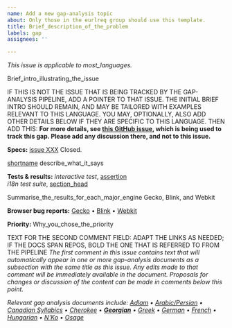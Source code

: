```yaml
---
name: Add a new gap-analysis topic
about: Only those in the eurlreq group should use this template.
title: Brief_description_of_the_problem
labels: gap
assignees: ''

---
```


<i class="meta">This issue is applicable to most_languages.</i>

Brief_intro_illustrating_the_issue



IF THIS IS NOT THE ISSUE THAT IS BEING TRACKED BY THE GAP-ANALYSIS PIPELINE, ADD A POINTER TO THAT ISSUE.  THE INITIAL BRIEF INTRO SHOULD REMAIN, AND MAY BE TAILORED WITH EXAMPLES RELEVANT TO THIS LANGUAGE.  YOU MAY, OPTIONALLY, ALSO ADD OTHER DETAILS BELOW IF THEY ARE SPECIFIC TO THIS LANGUAGE. THEN ADD THIS:
<b class="meta">For more details, see [this GitHub issue](https://github.com/w3c/XXXX/issues/XX), which is being used to track this gap. Please add any discussion there, and not to this issue.</b>


<b class="subhead">Specs:</b>
[issue XXX](url) Closed.

[shortname](url_to_section) describe_what_it_says


<b class="subhead">Tests & results:</b>
<i>interactive test</i>, [assertion](url)<br>
<i>i18n test suite</i>, [section_head](url)

Summarise_the_results_for_each_major_engine
<span class="pass">Gecko</span>, <span class="partial">Blink</span>, and <span class="fail">Webkit</span>


<b class="subhead">Browser bug reports:</b>
[Gecko](url) • [Blink](url) • [Webkit](url)


<b class="subhead">Priority:</b>
Why_you_chose_the_priority



TEXT FOR THE SECOND COMMENT FIELD: ADAPT THE LINKS AS NEEDED; IF THE DOCS SPAN REPOS, BOLD THE ONE THAT IS REFERRED TO FROM THE PIPELINE
_The first comment in this issue contains text that will automatically appear in one or more gap-analysis documents as a subsection with the same title as this issue. Any edits made to that comment will be immediately available in the document. Proposals for changes or discussion of the content can be made in comments below this point._

_Relevant gap analysis documents include:_
_[Adlam](https://w3c.github.io/afrlreq/gap-analysis/adlm-gap#issue11_vertical_text) • [Arabic/Persian](https://w3c.github.io/alreq/gap-analysis/#issue242_vertical_text) • [Canadian Syllabics](https://w3c.github.io/amlreq/gap-analysis/iu-cr-gap#issue5_vertical_text) • [Cherokee](https://w3c.github.io/amlreq/gap-analysis/chr-gap#issue5_vertical_text) • [**Georgian**](https://w3c.github.io/eurlreq/gap-analysis/geor-gap#issue11_vertical_text) • [Greek](https://w3c.github.io/eurlreq/gap-analysis/grek-gap#issue11_vertical_text) • [German](https://w3c.github.io/eurlreq/gap-analysis/latn-de-gap#issue11_vertical_text) • [French](https://w3c.github.io/eurlreq/gap-analysis/latn-fr-gap#issue11_vertical_text) • [Hungarian](https://w3c.github.io/eurlreq/gap-analysis/latn-nl-gap#issue11_vertical_text) • [N'Ko](https://w3c.github.io/afrlreq/gap-analysis/nkoo-gap#issue11_vertical_text) • [Osage](https://w3c.github.io/amlreq/gap-analysis/osge-osa-gap#issue5_vertical_text)_
